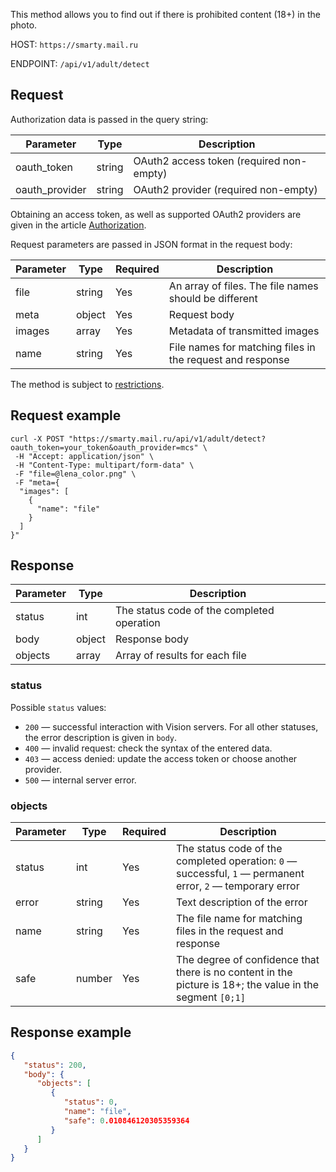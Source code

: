 This method allows you to find out if there is prohibited content (18+) in the photo.

HOST: `https://smarty.mail.ru`

ENDPOINT: `/api/v1/adult/detect`

## Request

Authorization data is passed in the query string:

| Parameter      | Type   | Description                              |
| -------------- | ------ | ---------------------------------------- |
| oauth_token    | string | OAuth2 access token (required non-empty) |
| oauth_provider | string | OAuth2 provider (required non-empty)     |

<info>

Obtaining an access token, as well as supported OAuth2 providers are given in the article [Authorization](../../quick-start/auth-vision).

</info>

Request parameters are passed in JSON format in the request body:

| Parameter      | Type   | Required       | Description                                              |
| -------------- | ------ | -------------- | -------------------------------------------------------- |
| file           | string | Yes            | An array of files. The file names should be different    |
| meta           | object | Yes            | Request body                                             |
|  images        | array  | Yes            | Metadata of transmitted images                           |
|   name         | string | Yes            | File names for matching files in the request and response|

<warn>

The method is subject to [restrictions](../../vision-limits#image_processing).

</warn>

## Request example

```http
curl -X POST "https://smarty.mail.ru/api/v1/adult/detect?oauth_token=your_token&oauth_provider=mcs" \
 -H "Accept: application/json" \
 -H "Content-Type: multipart/form-data" \
 -F "file=@lena_color.png" \
 -F "meta={
  "images": [
    {
      "name": "file"
    }
  ]
}"
```

## Response

| Parameter     | Type     | Description                                              |
| ------------- | -------- | -------------------------------------------------------- |
| status        | int      | The status code of the completed operation               |
| body          | object   | Response body                                            |
| objects       | array    | Array of results for each file                           |

### status

Possible `status` values:

- `200` — successful interaction with Vision servers. For all other statuses, the error description is given in `body`.
- `400` — invalid request: check the syntax of the entered data.
- `403` — access denied: update the access token or choose another provider.
- `500` — internal server error.

### objects

| Parameter     | Type     | Required | Description                                                 |
| ------------- | -------- |--------------- | -------------------------------------------------------- |
| status        | int      | Yes             | The status code of the completed operation: `0` — successful, `1` — permanent error, `2` — temporary error |
| error         | string   | Yes             | Text description of the error                               |
| name          | string   | Yes             | The file name for matching files in the request and response|
| safe          | number   | Yes             | The degree of confidence that there is no content in the picture is 18+; the value in the segment `[0;1]` |

## Response example

```json
{
   "status": 200,
   "body": {
      "objects": [
         {
            "status": 0,
            "name": "file",
            "safe": 0.010846120305359364
         }
      ]
   }
}
```
